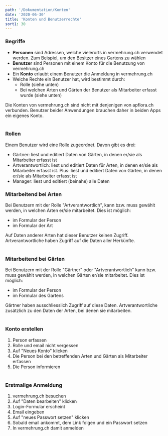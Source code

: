 ```yaml
---
path: '/Dokumentation/Konten'
date: '2020-06-30'
title: 'Konten und Benutzerrechte'
sort1: 30
---
```


### Begriffe

- **Personen** sind Adressen, welche vielerorts in vermehrung.ch verwendet werden. Zum Beispiel, um den Besitzer eines Gartens zu wählen
- **Benutzer** sind Personen mit einem Konto für die Benutzung von vermehrung.ch
- Ein **Konto** erlaubt einem Benutzer die Anmeldung in vermehrung.ch
- Welche Rechte ein Benutzer hat, wird bestimmt durch:
  - Rolle (siehe unten)
  - Bei welchen Arten und Gärten der Benutzer als Mitarbeiter erfasst wurde (siehe unten)

Die Konten von vermehrung.ch sind nicht mit denjenigen von apflora.ch verbunden. Benutzer beider Anwendungen brauchen daher in beiden Apps ein eigenes Konto.<br/><br/>

### Rollen

Einem Benutzer wird eine Rolle zugeordnet. Davon gibt es drei:

- Gärtner: liest und editiert Daten von Gärten, in denen er/sie als Mitarbeiter erfasst ist
- Artverantwortlich: liest und editiert Daten für Arten, in denen er/sie als Mitarbeiter erfasst ist. Plus: liest und editiert Daten von Gärten, in denen er/sie als Mitarbeiter erfasst ist
- Manager: liest und editiert (beinahe) alle Daten

### Mitarbeitend bei Arten

Bei Benutzern mit der Rolle "Artverantwortlich", kann bzw. muss gewählt werden, in welchen Arten er/sie mitarbeitet. Dies ist möglich:

- im Formular der Person
- im Formular der Art

Auf Daten anderer Arten hat dieser Benutzer keinen Zugriff.<br/>
Artverantwortliche haben Zugriff auf die Daten aller Herkünfte.
<br/><br/>

### Mitarbeitend bei Gärten

Bei Benutzern mit der Rolle "Gärtner" oder "Artverantwortlich" kann bzw. muss gewählt werden, in welchen Gärten er/sie mitarbeitet. Dies ist möglich:

- im Formular der Person
- im Formular des Gartens

Gärtner haben ausschliesslich Zugriff auf diese Daten. Artverantwortliche zusätzlich zu den Daten der Arten, bei denen sie mitarbeiten.
<br/><br/>

### Konto erstellen

1. Person erfassen
2. Rolle und email nicht vergessen
3. Auf "Neues Konto" klicken
4. Die Person bei den betreffenden Arten und Gärten als Mitarbeiter erfassen
5. Die Person informieren
   <br/><br/>

### Erstmalige Anmeldung

1. vermehrung.ch besuchen
1. Auf "Daten bearbeiten" klicken
1. Login-Formular erscheint
1. Email eingeben
1. Auf "neues Passwort setzen" klicken
1. Sobald email ankommt, dem Link folgen und ein Passwort setzen
1. In vermehrung.ch damit anmelden
